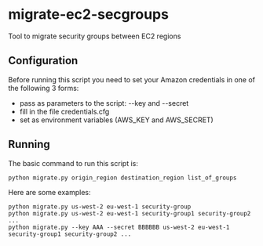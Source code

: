 migrate-ec2-secgroups
=====================

Tool to migrate security groups between EC2 regions

## Configuration

Before running this script you need to set your Amazon credentials in one of the following 3 forms:

* pass as parameters to the script: --key and --secret
* fill in the file credentials.cfg
* set as environment variables (AWS_KEY and AWS_SECRET)

## Running

The basic command to run this script is:

	python migrate.py origin_region destination_region list_of_groups

Here are some examples:

	python migrate.py us-west-2 eu-west-1 security-group
	python migrate.py us-west-2 eu-west-1 security-group1 security-group2 ...
	python migrate.py --key AAA --secret BBBBBB us-west-2 eu-west-1 security-group1 security-group2 ...

